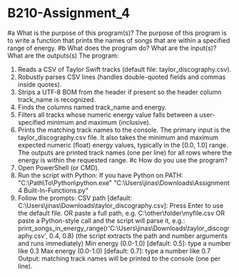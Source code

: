 # B210-Assignment_4
#a What is the purpose of this program(s)? 
The purpose of this program is to write a function that prints the names of songs that are within a specified range of energy.
#b What does the program do? What are the input(s)? What are the outputs(s)
The program: 
1. Reads a CSV of Taylor Swift tracks (default file: taylor_discography.csv).
2. Robustly parses CSV lines (handles double-quoted fields and commas inside quotes).
3. Strips a UTF‑8 BOM from the header if present so the header column track_name is recognized.
4. Finds the columns named track_name and energy.
5. Filters all tracks whose numeric energy value falls between a user-specified minimum and maximum (inclusive).
6. Prints the matching track names to the console.
The primary input is the taylor_discography.csv file. It also takes the minimum and maximum expected numeric (float) energy values, typically in the [0.0, 1.0] range.
The outputs are printed track names (one per line) for all rows where the energy is within the requested range.
#c How do you use the program?
1. Open PowerShell (or CMD).
2. Run the script with Python:
 If you have Python on PATH:
"C:\Path\To\Python\python.exe" "C:\Users\jinas\Downloads\Assignment 4 Built-In-Functions.py"
3. Follow the prompts:
CSV path [default: C:\Users\jinas\Downloads\taylor_discography.csv]:
Press Enter to use the default file.
OR paste a full path, e.g. C:\other\folder\myfile.csv
OR paste a Python-style call and the script will parse it, e.g.: print_songs_in_energy_range(r'C:\Users\jinas\Downloads\taylor_discography.csv', 0.4, 0.8) (the script extracts the path and number arguments and runs immediately)
Min energy (0.0-1.0) [default: 0.5]: type a number like 0.3
Max energy (0.0-1.0) [default: 0.7]: type a number like 0.7
Output: matching track names will be printed to the console (one per line).
